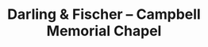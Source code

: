 ---
title: "Darling & Fischer – Campbell Memorial Chapel"
url: /campbell/darling-and-fischer-campbell-memorial-chapel/
shop: funeral directors
---